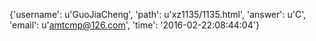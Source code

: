 {'username': u'GuoJiaCheng', 'path': u'xz1135/1135.html', 'answer': u'C', 'email': u'amtcmp@126.com', 'time': '2016-02-22:08:44:04'}